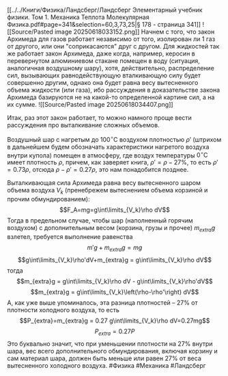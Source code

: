 [[../../Книги/Физика/Ландсберг/Ландсберг Элементарный учебник физики. Том 1. Механика Теплота Молекулярная Физика.pdf#page=341&selection=60,3,73,25|§ 178 - страница 341]]
![[Source/Pasted image 20250618033152.png]]
Начнем с того, что закон Архимеда для газов работает независимо от того, изолирован ли 1 газ от другого, или они "соприкасаются" друг с другом. Для жидкостей так же работает закон Архимеда, даже когда, например, керосин в перевернутом алюминиевом стакане помещен в воду (ситуация, аналогичная воздушному шару), хотя, действительно, распределение сил, вызывающих равнодействующую вталкивающую силу будет совершенно другим, однако она будет равна весу вытесненного объема жидкости (или газа), ибо рассуждения в доказательстве закона Архимеда базируются не на какой-то определенной картине сил, а на их сумме.
![[Source/Pasted image 20250618034407.png]]

Итак, раз этот закон работает, то можно намного проще вести рассуждения про выталкивание сложных объемов.

Воздушный шар с нагретым до $100^\circ \mathrm{C}$ воздухом плотностью $\rho'$  (штрихом в дальнейшем будем обозначать характеристики нагретого воздуха внутри купола) помещен в атмосферу, где воздух температуры $0^\circ\mathrm{C}$ имеет плотность $\rho$, причем, как заверяет книга, $\rho ' = \rho -27\%$, то есть $\rho ' = 0.73\rho$, отсюда $\rho - \rho' =0.27 \rho$, это нам понадобится позднее.

Выталкивающая сила Архимеда равна весу вытесненного шаром объема воздуха $V_k$ (пренебрежем вытеснением объема корзиной и прочим обмундированием):
$$F_A=mg=g\int\limits_{V_k}\rho dV$$
Тогда в предельном случае, чтобы шар (наполненный горячим воздухом) с дополнительным весом (корзина, грузы и прочее) $m_{extra}g$  взлетел, требуется выполнение равенства
$$m'g+m_{extra}g=mg$$
$$g\int\limits_{V_k}\rho'dV+m_{extra}g = g\int\limits_{V_k}\rho dV$$
тогда
$$m_{extra}g = g\int\limits_{V_k}\rho dV - g\int\limits_{V_k}\rho'dV$$
$$m_{extra}g = g\int\limits_{V_k}\left(\rho-\rho'\right) dV$$
А, как уже выше упоминалось, эта разница плотностей – 27% от плотности холодного воздуха, то есть
$$P_{extra}=m_{extra}g = 0.27 g\int\limits_{V_k}\rho dV=0.27mg$$
$$P_{extra}= 0.27 P$$
Это буквально значит, что при уменьшении плотности на 27% внутри шара, вес всего дополнительного обмундирования, включая корзину и сам материал шара, должен быть меньше или равен 27% от веса вытесненного холодного воздуха.
#Физика #Механика #Ландсберг 